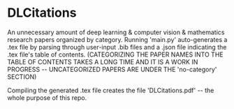 # DLCitations
An unnecessary amount of deep learning & computer vision & mathematics research papers organized by category. Running 'main.py' auto-generates a .tex file by parsing through user-input .bib files and a .json file indicating the .tex file's table of contents.
(CATEGORIZING THE PAPER NAMES INTO THE TABLE OF CONTENTS TAKES A LONG TIME AND IT IS A WORK IN PROGRESS -- UNCATEGORIZED PAPERS ARE UNDER THE 'no-category' SECTION)


Compiling the generated .tex file creates the file 'DLCitations.pdf' -- the whole purpose of this repo.
